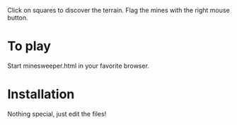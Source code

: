 Click on squares to discover the terrain. Flag the mines with the right mouse button.

# To play

Start minesweeper.html in your favorite browser.

# Installation

Nothing special, just edit the files!
